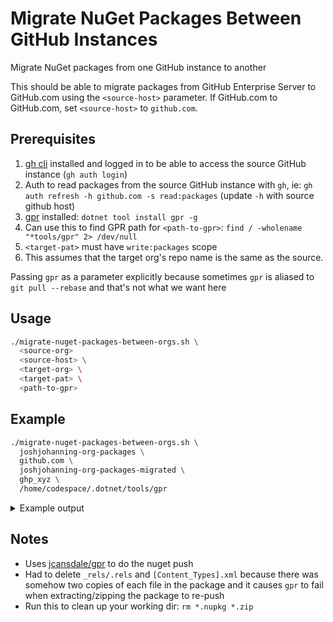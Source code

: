 # Migrate NuGet Packages Between GitHub Instances

Migrate NuGet packages from one GitHub instance to another

This should be able to migrate packages from GitHub Enterprise Server to GitHub.com using the `<source-host>` parameter. If GitHub.com to GitHub.com, set `<source-host>` to `github.com`.

## Prerequisites

1. [gh cli](https://cli.github.com) installed and logged in to be able to access the source GitHub instance (`gh auth login`)
2. Auth to read packages from the source GitHub instance with `gh`, ie: `gh auth refresh -h github.com -s read:packages` (update `-h` with source github host)
3. [gpr](https://github.com/jcansdale/gpr) installed: `dotnet tool install gpr -g`
4. Can use this to find GPR path for `<path-to-gpr>`: `find / -wholename "*tools/gpr" 2> /dev/null`
5. `<target-pat>` must have `write:packages` scope
6. This assumes that the target org's repo name is the same as the source.

Passing `gpr` as a parameter explicitly because sometimes `gpr` is aliased to `git pull --rebase` and that's not what we want here

## Usage

```bash
./migrate-nuget-packages-between-orgs.sh \
  <source-org> 
  <source-host> \
  <target-org> \
  <target-pat> \
  <path-to-gpr>
```

## Example

```bash
./migrate-nuget-packages-between-orgs.sh \
  joshjohanning-org-packages \
  github.com \
  joshjohanning-org-packages-migrated \
  ghp_xyz \
  /home/codespace/.dotnet/tools/gpr
```

<details>

<summary>Example output</summary>

    ...
    packages-repo1 --> NUnit3.DotNetNew.Template
    1.7.0
    https://github-registry-files.githubusercontent.com/...
    deleting: _rels/.rels
    deleting: [Content_Types].xml
    deleting: _rels/.rels
    deleting: [Content_Types].xml
    Found 1 package.
    [NUnit3.DotNetNew.Template.1.7.0.nupkg]: Repository url: https://github.com/joshjohanning-org-packages-migrated/packages-repo1. Version: 1.7.0. Size: 20847 bytes. 
    [NUnit3.DotNetNew.Template.1.7.0.nupkg]: Uploading package.
    [NUnit3.DotNetNew.Template.1.7.0.nupkg]: Successfully registered nuget package: NUnit3.DotNetNew.Template (1.7.0)

    1.7.2
    https://github-registry-files.githubusercontent.com/...=filename%3DNUnit3.DotNetNew.Template.1.7.2.nupkg&response-content-type=application%2Foctet-stream
    deleting: _rels/.rels
    deleting: [Content_Types].xml
    deleting: _rels/.rels
    deleting: [Content_Types].xml
    Found 1 package.
    [NUnit3.DotNetNew.Template.1.7.2.nupkg]: Repository url: https://github.com/joshjohanning-org-packages-migrated/packages-repo1. Version: 1.7.2. Size: 21247 bytes. 
    [NUnit3.DotNetNew.Template.1.7.2.nupkg]: Uploading package.
    [NUnit3.DotNetNew.Template.1.7.2.nupkg]: Successfully registered nuget package: NUnit3.DotNetNew.Template (1.7.2)

    1.7.1
    https://github-registry-files.githubusercontent.com/569437697/...=filename%3DNUnit3.DotNetNew.Template.1.7.1.nupkg&response-content-type=application%2Foctet-stream
    deleting: _rels/.rels
    deleting: [Content_Types].xml
    deleting: _rels/.rels
    deleting: [Content_Types].xml
    Found 1 package.
    [NUnit3.DotNetNew.Template.1.7.1.nupkg]: Repository url: https://github.com/joshjohanning-org-packages-migrated/packages-repo1. Version: 1.7.1. Size: 20864 bytes. 
    [NUnit3.DotNetNew.Template.1.7.1.nupkg]: Uploading package.
    [NUnit3.DotNetNew.Template.1.7.1.nupkg]: Successfully registered nuget package: NUnit3.DotNetNew.Template (1.7.1)

    ...
    packages-repo2 --> Newtonsoft.Json
    11.0.2
    https://github-registry-files.githubusercontent.com/569437813/...=filename%3DNewtonsoft.Json.11.0.2.nupkg&response-content-type=application%2Foctet-stream
    deleting: _rels/.rels
    deleting: [Content_Types].xml
    deleting: _rels/.rels
    deleting: [Content_Types].xml
    Found 1 package.
    [Newtonsoft.Json.11.0.2.nupkg]: Repository url: https://github.com/joshjohanning-org-packages-migrated/packages-repo2. Version: 11.0.2. Size: 2407521 bytes. 
    [Newtonsoft.Json.11.0.2.nupkg]: Uploading package.
    [Newtonsoft.Json.11.0.2.nupkg]: Successfully registered nuget package: Newtonsoft.Json (11.0.2)

    11.0.1
    https://github-registry-files.githubusercontent.com/569437813/...=filename%3DNewtonsoft.Json.11.0.1.nupkg&response-content-type=application%2Foctet-stream
    deleting: _rels/.rels
    deleting: [Content_Types].xml
    deleting: _rels/.rels
    deleting: [Content_Types].xml
    Found 1 package.
    [Newtonsoft.Json.11.0.1.nupkg]: Repository url: https://github.com/joshjohanning-org-packages-migrated/packages-repo2. Version: 11.0.1. Size: 2410114 bytes. 
    [Newtonsoft.Json.11.0.1.nupkg]: Uploading package.
    [Newtonsoft.Json.11.0.1.nupkg]: Successfully registered nuget package: Newtonsoft.Json (11.0.1)

    ...
    Run this to clean up your working dir: rm *.nupkg *.zip
</details>

## Notes

- Uses [jcansdale/gpr](https://github.com/jcansdale/gpr) to do the nuget push
- Had to delete `_rels/.rels` and `[Content_Types].xml` because there was somehow two copies of each file in the package and it causes `gpr` to fail when extracting/zipping the package to re-push
- Run this to clean up your working dir: `rm *.nupkg *.zip`
